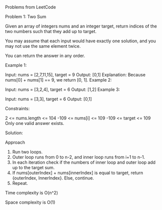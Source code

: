 Problems from LeetCode

Problem 1: Two Sum

Given an array of integers nums and an integer target, return indices of the two numbers such that they add up to target.

You may assume that each input would have exactly one solution, and you may not use the same element twice.

You can return the answer in any order.

Example 1:

Input: nums = [2,7,11,15], target = 9
Output: [0,1]
Explanation: Because nums[0] + nums[1] == 9, we return [0, 1].
Example 2:

Input: nums = [3,2,4], target = 6
Output: [1,2]
Example 3:

Input: nums = [3,3], target = 6
Output: [0,1]


Constraints:

2 <= nums.length <= 104
-109 <= nums[i] <= 109
-109 <= target <= 109
Only one valid answer exists.


Solution: 

Approach
1. Run two loops.
2. Outer loop runs from 0 to n-2, and inner loop runs from i+1 to n-1.
3. In each iteration check if the numbers of inner loop and outer loop add up to the target sum.
4. If nums[outerIndex] + nums[innerIndex] is equal to target, return {outerIndex, InnerIndex}. Else, continue.
5. Repeat.

Time complexity is O(n^2)

Space complexity is O(1)
